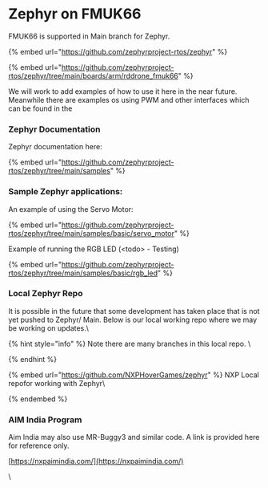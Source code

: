 # Zephyr on FMUK66

FMUK66 is supported in Main branch for Zephyr.&#x20;



{% embed url="https://github.com/zephyrproject-rtos/zephyr" %}

{% embed url="https://github.com/zephyrproject-rtos/zephyr/tree/main/boards/arm/rddrone_fmuk66" %}

[](https://github.com/zephyrproject-rtos/zephyrhttps://github.com/zephyrproject-rtos/zephyr/tree/main/boards/arm/rddrone\_fmuk66)We will work to add examples of how to use it here in the near future.\
Meanwhile there are examples os using PWM and other interfaces which can be found in the&#x20;

### Zephyr Documentation

Zephyr documentation here:

{% embed url="https://github.com/zephyrproject-rtos/zephyr/tree/main/samples" %}

### Sample Zephyr applications:

An example of using the Servo Motor:

{% embed url="https://github.com/zephyrproject-rtos/zephyr/tree/main/samples/basic/servo_motor" %}

Example of running the RGB LED (\<todo> - Testing)

{% embed url="https://github.com/zephyrproject-rtos/zephyr/tree/main/samples/basic/rgb_led" %}

### Local Zephyr Repo

It is possible in the future that some development has taken place that is not yet pushed to Zephyr/ Main. Below is our local working repo where we may be working on updates.\


{% hint style="info" %}
Note there are many branches in this local repo. \

{% endhint %}

{% embed url="https://github.com/NXPHoverGames/zephyr" %}
NXP Local repofor working with Zephyr\

{% endembed %}

### &#x20;AIM India Program

Aim India may also use MR-Buggy3 and similar code. A link is provided here for reference only.

[https://nxpaimindia.com/](https://nxpaimindia.com/)



\


